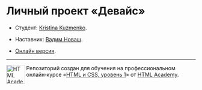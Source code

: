 # Личный проект «Девайс»

* Студент: [Kristina Kuzmenko](https://up.htmlacademy.ru/htmlcss/26/user/608749).
* Наставник: [Вадим Новаш](https://htmlacademy.ru/profile/stakeout).

* [Онлайн версия](https://tinakuzmenko.github.io/htmlacademy-device/).

---

<a href="https://htmlacademy.ru/intensive/htmlcss"><img align="left" width="50" height="50" alt="HTML Academy" src="https://up.htmlacademy.ru/static/img/intensive/htmlcss/logo-for-github-2.png"></a>

Репозиторий создан для обучения на профессиональном онлайн‑курсе «[HTML и CSS, уровень 1](https://htmlacademy.ru/intensive/htmlcss)» от [HTML Academy](https://htmlacademy.ru).
